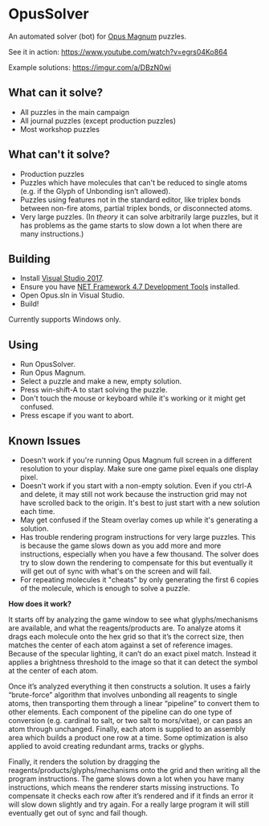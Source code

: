 # OpusSolver

An automated solver (bot) for [Opus Magnum](http://www.zachtronics.com/opus-magnum/) puzzles.

See it in action: https://www.youtube.com/watch?v=egrs04Ko864

Example solutions: https://imgur.com/a/DBzN0wi

## What can it solve?

* All puzzles in the main campaign
* All journal puzzles (except production puzzles)
* Most workshop puzzles

## What can't it solve?

* Production puzzles
* Puzzles which have molecules that can't be reduced to single atoms (e.g. if the Glyph of Unbonding isn’t allowed).
* Puzzles using features not in the standard editor, like triplex bonds between non-fire atoms, partial triplex bonds, or disconnected atoms.
* Very large puzzles. (In *theory* it can solve arbitrarily large puzzles, but it has problems as the game starts to slow down a lot when there are many instructions.)

## Building

* Install [Visual Studio 2017](https://www.visualstudio.com/downloads/).
* Ensure you have [NET Framework 4.7 Development Tools](https://stackoverflow.com/questions/43316307/cant-choose-net-4-7]) installed.
* Open Opus.sln in Visual Studio.
* Build!

Currently supports Windows only.

## Using

* Run OpusSolver.
* Run Opus Magnum.
* Select a puzzle and make a new, empty solution.
* Press win-shift-A to start solving the puzzle.
* Don't touch the mouse or keyboard while it's working or it might get confused.
* Press escape if you want to abort.

## Known Issues

* Doesn't work if you're running Opus Magnum full screen in a different resolution to your display. Make sure one game pixel equals one display pixel.
* Doesn't work if you start with a non-empty solution. Even if you ctrl-A and delete, it may still not work because the instruction grid may not have scrolled back to the origin. It's best to just start with a new solution each time.
* May get confused if the Steam overlay comes up while it's generating a solution.
* Has trouble rendering program instructions for very large puzzles. This is because the game slows down as you add more and more instructions, especially when you have a few thousand. The solver does try to slow down the rendering to compensate for this but eventually it will get out of sync with what's on the screen and will fail.
* For repeating molecules it "cheats" by only generating the first 6 copies of the molecule, which is enough to solve a puzzle.

**How does it work?**

It starts off by analyzing the game window to see what glyphs/mechanisms are available, and what the reagents/products are. To analyze atoms it drags each molecule onto the hex grid so that it’s the correct size, then matches the center of each atom against a set of reference images. Because of the specular lighting, it can’t do an exact pixel match. Instead it applies a brightness threshold to the image so that it can detect the symbol at the center of each atom.

Once it’s analyzed everything it then constructs a solution. It uses a fairly “brute-force” algorithm that involves unbonding all reagents to single atoms, then transporting them through a linear “pipeline” to convert them to other elements. Each component of the pipeline can do one type of conversion (e.g. cardinal to salt, or two salt to mors/vitae), or can pass an atom through unchanged. Finally, each atom is supplied to an assembly area which builds a product one row at a time. Some optimization is also applied to avoid creating redundant arms, tracks or glyphs.

Finally, it renders the solution by dragging the reagents/products/glyphs/mechanisms onto the grid and then writing all the program instructions. The game slows down a lot when you have many instructions, which means the renderer starts missing instructions. To compensate it checks each row after it’s rendered and if it finds an error it will slow down slightly and try again. For a really large program it will still eventually get out of sync and fail though.
